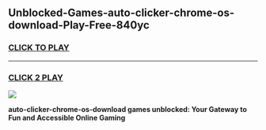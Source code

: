 
## Unblocked-Games-auto-clicker-chrome-os-download-Play-Free-840yc
<h3>
<a href="https://premium76.site?title=auto-clicker-chrome-os-download&ref=10A">CLICK TO PLAY</a></h3>
<hr>

<h3>
<a href="https://premium76.site?title=auto-clicker-chrome-os-download&ref=10A">CLICK 2 PLAY</a>
  
</h3>

<a href="https://premium76.site?title=auto-clicker-chrome-os-download&ref=10A"><img src="https://clearcache.store/games.png"></a>


**auto-clicker-chrome-os-download games unblocked: Your Gateway to Fun and Accessible Online Gaming**
